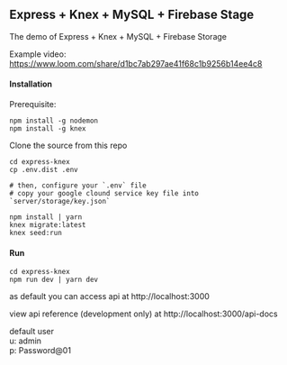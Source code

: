 ## Express + Knex + MySQL + Firebase Stage

The demo of Express + Knex + MySQL + Firebase Storage

Example video: https://www.loom.com/share/d1bc7ab297ae41f68c1b9256b14ee4c8

#### Installation

Prerequisite:

```
npm install -g nodemon
npm install -g knex
```

Clone the source from this repo

```
cd express-knex
cp .env.dist .env

# then, configure your `.env` file
# copy your google clound service key file into `server/storage/key.json`

npm install | yarn
knex migrate:latest
knex seed:run
```

#### Run

```
cd express-knex
npm run dev | yarn dev
```

as default you can access api at http://localhost:3000

view api reference (development only) at http://localhost:3000/api-docs

default user  
u: admin  
p: Password@01

